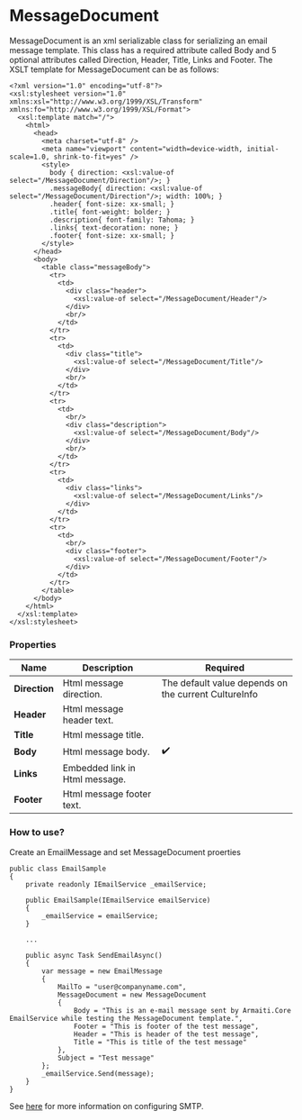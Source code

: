 # MessageDocument
MessageDocument is an xml serializable class for serializing an email message template. This class has a required attribute called Body and 5 optional attributes called Direction, Header, Title, Links and Footer. The XSLT template for MessageDocument can be as follows:

```
<?xml version="1.0" encoding="utf-8"?>
<xsl:stylesheet version="1.0" xmlns:xsl="http://www.w3.org/1999/XSL/Transform" xmlns:fo="http://www.w3.org/1999/XSL/Format">
  <xsl:template match="/">
    <html>
      <head>
        <meta charset="utf-8" />
        <meta name="viewport" content="width=device-width, initial-scale=1.0, shrink-to-fit=yes" />
        <style>
          body { direction: <xsl:value-of select="/MessageDocument/Direction"/>; }
          .messageBody{ direction: <xsl:value-of select="/MessageDocument/Direction"/>; width: 100%; }
          .header{ font-size: xx-small; }
          .title{ font-weight: bolder; }
          .description{ font-family: Tahoma; }
          .links{ text-decoration: none; }
          .footer{ font-size: xx-small; }
        </style>
      </head>
      <body>
        <table class="messageBody">
          <tr>
            <td>
              <div class="header">
                <xsl:value-of select="/MessageDocument/Header"/>
              </div>
              <br/>
            </td>
          </tr>
          <tr>
            <td>
              <div class="title">
                <xsl:value-of select="/MessageDocument/Title"/>
              </div>
              <br/>
            </td>
          </tr>
          <tr>
            <td>
              <br/>
              <div class="description">
                <xsl:value-of select="/MessageDocument/Body"/>
              </div>
              <br/>
            </td>
          </tr>
          <tr>
            <td>
              <div class="links">
                <xsl:value-of select="/MessageDocument/Links"/>
              </div>
            </td>
          </tr>
          <tr>
            <td>
              <br/>
              <div class="footer">
                <xsl:value-of select="/MessageDocument/Footer"/>
              </div>
            </td>
          </tr>
        </table>
      </body>
    </html>
  </xsl:template>
</xsl:stylesheet>
```
### Properties
Name | Description | Required
---- | ----------- | --------
**Direction** | Html message direction. | The default value depends on the current CultureInfo
**Header** | Html message header text. | 
**Title** | Html message title. | 
**Body** | Html message body. | :heavy_check_mark:
**Links** | Embedded link in Html message. | 
**Footer** | Html message footer text. | 
  
### How to use?
Create an EmailMessage and set MessageDocument proerties
```
public class EmailSample
{
    private readonly IEmailService _emailService;

    public EmailSample(IEmailService emailService)
    {
        _emailService = emailService;
    }

    ...

    public async Task SendEmailAsync()
    {
        var message = new EmailMessage
        {
            MailTo = "user@companyname.com",
            MessageDocument = new MessageDocument
            {
                Body = "This is an e-mail message sent by Armaiti.Core EmailService while testing the MessageDocument template.",
                Footer = "This is footer of the test message",
                Header = "This is header of the test message",
                Title = "This is title of the test message"
            },
            Subject = "Test message"
        };
        _emailService.Send(message);
    }
}
```

See [here](https://github.com/aras-it/Armaiti.Core/tree/master/Services#EmailService) for more information on configuring SMTP.
